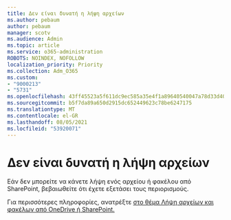 ```yaml
---
title: Δεν είναι δυνατή η λήψη αρχείων
ms.author: pebaum
author: pebaum
manager: scotv
ms.audience: Admin
ms.topic: article
ms.service: o365-administration
ROBOTS: NOINDEX, NOFOLLOW
localization_priority: Priority
ms.collection: Adm_O365
ms.custom:
- "9000213"
- "5731"
ms.openlocfilehash: 43ff45523a5f611dc9ec585a35e4f1a89640540047a78d33d40629e6525c6927
ms.sourcegitcommit: b5f7da89a650d2915dc652449623c78be6247175
ms.translationtype: MT
ms.contentlocale: el-GR
ms.lasthandoff: 08/05/2021
ms.locfileid: "53920071"
---
```

# <a name="unable-to-download-files"></a>Δεν είναι δυνατή η λήψη αρχείων

Εάν δεν μπορείτε να κάνετε λήψη ενός αρχείου ή φακέλου από SharePoint, βεβαιωθείτε ότι έχετε εξετάσει τους περιορισμούς.

Για περισσότερες πληροφορίες, ανατρέξτε [στο θέμα Λήψη αρχείων και φακέλων από OneDrive ή SharePoint.](https://support.office.com/article/download-files-and-folders-from-onedrive-or-sharepoint-5c7397b7-19c7-4893-84fe-d02e8fa5df05)
